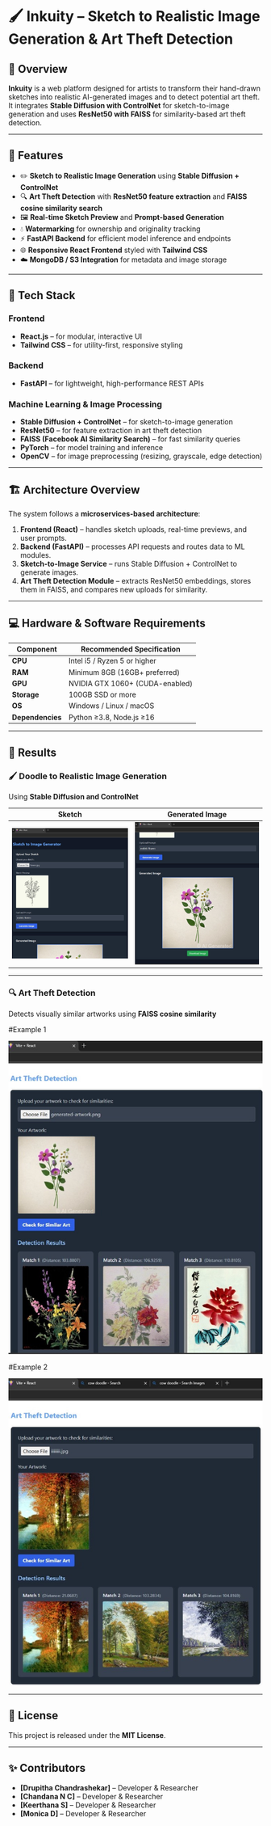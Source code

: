 # 🖌️ Inkuity – Sketch to Realistic Image Generation & Art Theft Detection

## 🎨 Overview  
**Inkuity** is a web platform designed for artists to transform their hand-drawn sketches into realistic AI-generated images and to detect potential art theft.  
It integrates **Stable Diffusion with ControlNet** for sketch-to-image generation and uses **ResNet50 with FAISS** for similarity-based art theft detection.

---

## 🚀 Features
- ✏️ **Sketch to Realistic Image Generation** using **Stable Diffusion + ControlNet**
- 🔍 **Art Theft Detection** with **ResNet50 feature extraction** and **FAISS cosine similarity search**
- 🖼️ **Real-time Sketch Preview** and **Prompt-based Generation**
- 💧 **Watermarking** for ownership and originality tracking
- ⚡ **FastAPI Backend** for efficient model inference and endpoints
- 🌐 **Responsive React Frontend** styled with **Tailwind CSS**
- ☁️ **MongoDB / S3 Integration** for metadata and image storage

---

## 🧩 Tech Stack

### **Frontend**
- **React.js** – for modular, interactive UI  
- **Tailwind CSS** – for utility-first, responsive styling  

### **Backend**
- **FastAPI** – for lightweight, high-performance REST APIs  

### **Machine Learning & Image Processing**
- **Stable Diffusion + ControlNet** – for sketch-to-image generation  
- **ResNet50** – for feature extraction in art theft detection  
- **FAISS (Facebook AI Similarity Search)** – for fast similarity queries  
- **PyTorch** – for model training and inference  
- **OpenCV** – for image preprocessing (resizing, grayscale, edge detection)

---

## 🏗️ Architecture Overview  

The system follows a **microservices-based architecture**:

1. **Frontend (React)** – handles sketch uploads, real-time previews, and user prompts.  
2. **Backend (FastAPI)** – processes API requests and routes data to ML modules.  
3. **Sketch-to-Image Service** – runs Stable Diffusion + ControlNet to generate images.  
4. **Art Theft Detection Module** – extracts ResNet50 embeddings, stores them in FAISS, and compares new uploads for similarity.  

---

## 💻 Hardware & Software Requirements

| Component | Recommended Specification |
|------------|----------------------------|
| **CPU** | Intel i5 / Ryzen 5 or higher |
| **RAM** | Minimum 8GB (16GB+ preferred) |
| **GPU** | NVIDIA GTX 1060+ (CUDA-enabled) |
| **Storage** | 100GB SSD or more |
| **OS** | Windows / Linux / macOS |
| **Dependencies** | Python ≥3.8, Node.js ≥16 |

---

## 📸 Results

### 🖌️ Doodle to Realistic Image Generation  
Using **Stable Diffusion and ControlNet**

| Sketch | Generated Image |
|--------|-----------------|
| ![Sketch](results/img1.jpg) | ![Generated Image](results/img2.jpg) |

---

### 🔍 Art Theft Detection  
Detects visually similar artworks using **FAISS cosine similarity**

#Example 1

![Example 1](results/img3.jpg)

#Example 2

![Example 2](results/img4.jpg)

---

## 🧾 License  
This project is released under the **MIT License**.

---

## ✨ Contributors  
- **[Drupitha Chandrashekar]** – Developer & Researcher
- **[Chandana N C]** – Developer & Researcher
- **[Keerthana S]** – Developer & Researcher
- **[Monica D]** – Developer & Researcher


